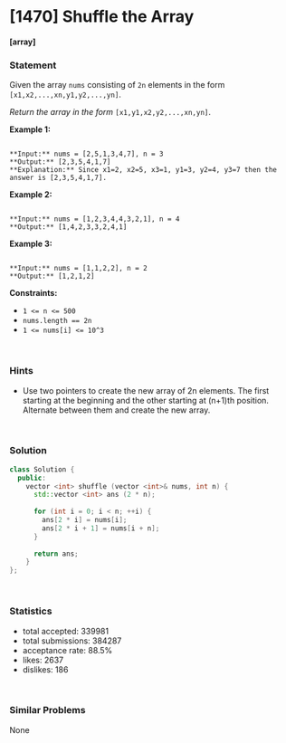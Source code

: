 # [1470] Shuffle the Array

**[array]**

### Statement

Given the array `nums` consisting of `2n` elements in the form `[x1,x2,...,xn,y1,y2,...,yn]`.

*Return the array in the form* `[x1,y1,x2,y2,...,xn,yn]`.


**Example 1:**

```

**Input:** nums = [2,5,1,3,4,7], n = 3
**Output:** [2,3,5,4,1,7] 
**Explanation:** Since x1=2, x2=5, x3=1, y1=3, y2=4, y3=7 then the answer is [2,3,5,4,1,7].

```

**Example 2:**

```

**Input:** nums = [1,2,3,4,4,3,2,1], n = 4
**Output:** [1,4,2,3,3,2,4,1]

```

**Example 3:**

```

**Input:** nums = [1,1,2,2], n = 2
**Output:** [1,2,1,2]

```

**Constraints:**
* `1 <= n <= 500`
* `nums.length == 2n`
* `1 <= nums[i] <= 10^3`


<br>

### Hints

- Use two pointers to create the new array of 2n elements. The first starting at the beginning and the other starting at (n+1)th position. Alternate between them and create the new array.

<br>

### Solution

```cpp
class Solution {
  public:
    vector <int> shuffle (vector <int>& nums, int n) {
      std::vector <int> ans (2 * n);
      
      for (int i = 0; i < n; ++i) {
        ans[2 * i] = nums[i];
        ans[2 * i + 1] = nums[i + n];
      }
      
      return ans;
    }
};
```

<br>

### Statistics

- total accepted: 339981
- total submissions: 384287
- acceptance rate: 88.5%
- likes: 2637
- dislikes: 186

<br>

### Similar Problems

None
